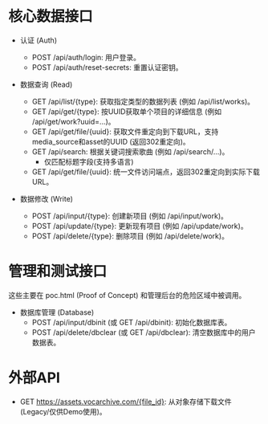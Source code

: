 
# 核心数据接口

   * 认证 (Auth)
       * POST /api/auth/login: 用户登录。
       * POST /api/auth/reset-secrets: 重置认证密钥。

   * 数据查询 (Read)
       * GET /api/list/{type}: 获取指定类型的数据列表 (例如 /api/list/works)。
       * GET /api/get/{type}: 按UUID获取单个项目的详细信息 (例如 /api/get/work?uuid=...)。
       * GET /api/get/file/{uuid}: 获取文件重定向到下载URL，支持media_source和asset的UUID (返回302重定向)。
       * GET /api/search: 根据关键词搜索歌曲 (例如 /api/search/...)。
            * 仅匹配标题字段(支持多语言)
        * GET /api/get/file/{uuid}: 统一文件访问端点，返回302重定向到实际下载URL。

   * 数据修改 (Write)
       * POST /api/input/{type}: 创建新项目 (例如 /api/input/work)。
       * POST /api/update/{type}: 更新现有项目 (例如 /api/update/work)。
       * POST /api/delete/{type}: 删除项目 (例如 /api/delete/work)。
       
# 管理和测试接口

  这些主要在 poc.html (Proof of Concept) 和管理后台的危险区域中被调用。

   * 数据库管理 (Database)
       * POST /api/input/dbinit (或 GET /api/dbinit): 初始化数据库表。
       * POST /api/delete/dbclear (或 GET /api/dbclear): 清空数据库中的用户数据表。

# 外部API

   * GET https://assets.vocarchive.com/{file_id}: 从对象存储下载文件 (Legacy/仅供Demo使用)。
    <!-- 文件服务用的B2 套了CF 某些人别打了 看见个新项目就急 什么b素质 -->
